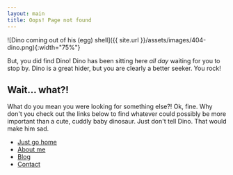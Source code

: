 ```yaml
---
layout: main
title: Oops! Page not found
---
```


![Dino coming out of his (egg) shell]({{ site.url }}/assets/images/404-dino.png){:width="75%"}

But, you did find Dino! Dino has been sitting here _all day_ waiting for you to stop by. Dino is a great hider, but you are clearly a better seeker.  You rock!

## Wait... what?!

What do you mean you were looking for something else?! Ok, fine. Why don't you check out the links below to find whatever could possibly be more important than a cute, cuddly baby dinosaur.  Just don't tell Dino. That would make him sad.

* [Just go home](/)
* [About me](/about)
* [Blog](/blog)
* [Contact](/contact)
